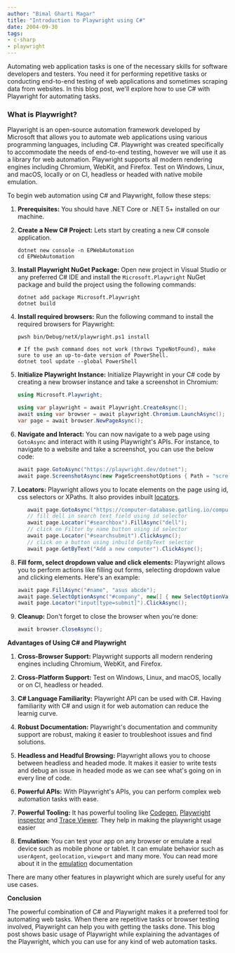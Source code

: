 ```yaml
---
author: "Bimal Gharti Magar"
title: "Introduction to Playwright using C#"
date: 2004-09-30
tags:
- c-sharp
- playwright
---
```


Automating web application tasks is one of the necessary skills for software developers and testers. You need it for performing repetitive tasks or conducting end-to-end testing of web applications and sometimes scraping data from websites. In this blog post, we'll explore how to use C# with Playwright for automating tasks.

### What is Playwright?

Playwright is an open-source automation framework developed by Microsoft that allows you to automate web applications using various programming languages, including C#. Playwright was created specifically to accommodate the needs of end-to-end testing, however we will use it as a library for web automation. Playwright supports all modern rendering engines including Chromium, WebKit, and Firefox. Test on Windows, Linux, and macOS, locally or on CI, headless or headed with native mobile emulation.

To begin web automation using C# and Playwright, follow these steps:

1. **Prerequisites:** You should have .NET Core or .NET 5+ installed on our machine.

2. **Create a New C# Project:** Lets start by creating a new C# console application.
   ```pwsh
   dotnet new console -n EPWebAutomation
   cd EPWebAutomation
   ```

3. **Install Playwright NuGet Package:** Open new project in Visual Studio or any preferred C# IDE and install the ``Microsoft.Playwright`` NuGet package and build the project using the following commands:

   ```pwsh
   dotnet add package Microsoft.Playwright
   dotnet build
   ```


4. **Install required browsers:** Run the following command to install the required browsers for Playwright:
   ```pwsh
   pwsh bin/Debug/netX/playwright.ps1 install

   # If the pwsh command does not work (throws TypeNotFound), make sure to use an up-to-date version of PowerShell.
   dotnet tool update --global PowerShell
   ```

5. **Initialize Playwright Instance:** Initialize Playwright in your C# code by creating a new browser instance and take a screenshot in Chromium:

   ```csharp
   using Microsoft.Playwright;

   using var playwright = await Playwright.CreateAsync();
   await using var browser = await playwright.Chromium.LaunchAsync();
   var page = await browser.NewPageAsync();
   ```

6. **Navigate and Interact:** You can now navigate to a web page using ``GotoAsync`` and interact with it using Playwright's APIs. For instance, to navigate to a website and take a screenshot, you can use the below code:

   ```csharp
   await page.GotoAsync("https://playwright.dev/dotnet");
   await page.ScreenshotAsync(new PageScreenshotOptions { Path = "screenshot.png" });
   ```

7. **Locators:** Playwright allows you to locate elements on the page using id, css selectors or XPaths. It also provides inbuilt [locators](https://playwright.dev/dotnet/docs/locators#quick-guide).
   ```csharp
      await page.GotoAsync("https://computer-database.gatling.io/computers");
      // fill dell in search text field using id selector
      await page.Locator("#searchbox").FillAsync("dell");
      // click on Filter by name button using id selector
      await page.Locator("#searchsubmit").ClickAsync();
      // click on a button using inbuild GetByText selector
      await page.GetByText("Add a new computer").ClickAsync();
   ```

8. **Fill form, select dropdown value and click elements:** Playwright allows you to perform actions like filling out forms, selecting dropdown value and clicking elements. Here's an example:

   ```csharp
   await page.FillAsync("#name", "asus abcde");
   await page.SelectOptionAsync("#company", new[] { new SelectOptionValue() { Label = "ASUS" } });
   await page.Locator("input[type=submit]").ClickAsync();
   ```

9. **Cleanup:** Don't forget to close the browser when you're done:
      ```csharp
      await browser.CloseAsync();
      ```

**Advantages of Using C# and Playwright**

1. **Cross-Browser Support:** Playwright supports all modern rendering engines including Chromium, WebKit, and Firefox.

3. **Cross-Platform Support:** Test on Windows, Linux, and macOS, locally or on CI, headless or headed.

2. **C# Language Familiarity:** Playwright API can be used with C#. Having familiarity with C# and usign it for web automation can reduce the learnig curve.

3. **Robust Documentation:** Playwright's documentation and community support are robust, making it easier to troubleshoot issues and find solutions.

4. **Headless and Headful Browsing:** Playwright allows you to choose between headless and headed mode. It makes it easier to write tests and debug an issue in headed mode as we can see what's going on in every line of code.

5. **Powerful APIs:** With Playwright's APIs, you can perform complex web automation tasks with ease.

6. **Powerful Tooling:** It has powerful tooling like [Codegen](https://playwright.dev/dotnet/docs/codegen), [Playwright inspector](https://playwright.dev/dotnet/docs/debug#playwright-inspector) and [Trace Viewer](https://playwright.dev/dotnet/docs/trace-viewer-intro). They help in making the playwright usage easier 

7. **Emulation:** You can test your app on any browser or emulate a real device such as mobile phone or tablet. It can emulate behavior such as ``userAgent``, ``geolocation``, ``viewport`` and many  more. You can read more about it in the [emulation](https://playwright.dev/dotnet/docs/emulation) documentation

There are many other features in playwright which are surely useful for any use cases.

**Conclusion**

The powerful combination of C# and Playwright makes it a preferred tool for automating web tasks. When there are repetitive tasks or browser testing involved, Playwright can help you with getting the tasks done. This blog post shows basic usage of Playwright while explaining the advantages of the Playwright, which you can use for any kind of web automation tasks.